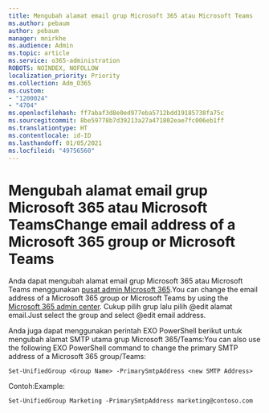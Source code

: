 ```yaml
---
title: Mengubah alamat email grup Microsoft 365 atau Microsoft Teams
ms.author: pebaum
author: pebaum
manager: mnirkhe
ms.audience: Admin
ms.topic: article
ms.service: o365-administration
ROBOTS: NOINDEX, NOFOLLOW
localization_priority: Priority
ms.collection: Adm_O365
ms.custom:
- "1200024"
- "4704"
ms.openlocfilehash: ff7abaf3d8e0ed977eba5712bdd19185738fa75c
ms.sourcegitcommit: 8be59778b7d39213a27a471802eae7fc006eb1ff
ms.translationtype: HT
ms.contentlocale: id-ID
ms.lasthandoff: 01/05/2021
ms.locfileid: "49756560"
---
```

# <a name="change-email-address-of-a-microsoft-365-group-or-microsoft-teams"></a><span data-ttu-id="e8703-102">Mengubah alamat email grup Microsoft 365 atau Microsoft Teams</span><span class="sxs-lookup"><span data-stu-id="e8703-102">Change email address of a Microsoft 365 group or Microsoft Teams</span></span>

<span data-ttu-id="e8703-103">Anda dapat mengubah alamat email grup Microsoft 365 atau Microsoft Teams menggunakan [pusat admin Microsoft 365](https://admin.microsoft.com/).</span><span class="sxs-lookup"><span data-stu-id="e8703-103">You can change the email address of a Microsoft 365 group or Microsoft Teams by using the [Microsoft 365 admin center](https://admin.microsoft.com/).</span></span> <span data-ttu-id="e8703-104">Cukup pilih grup lalu pilih @edit alamat email.</span><span class="sxs-lookup"><span data-stu-id="e8703-104">Just select the group and select @edit email address.</span></span>

<span data-ttu-id="e8703-105">Anda juga dapat menggunakan perintah EXO PowerShell berikut untuk mengubah alamat SMTP utama grup Microsoft 365/Teams:</span><span class="sxs-lookup"><span data-stu-id="e8703-105">You can also use the following EXO PowerShell command to change the primary SMTP address of a Microsoft 365 group/Teams:</span></span>

`Set-UnifiedGroup <Group Name> -PrimarySmtpAddress <new SMTP Address>`

<span data-ttu-id="e8703-106">Contoh:</span><span class="sxs-lookup"><span data-stu-id="e8703-106">Example:</span></span>

`Set-UnifiedGroup Marketing -PrimarySmtpAddress marketing@contoso.com`
